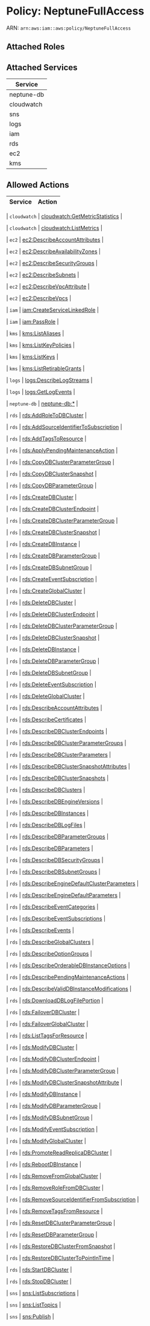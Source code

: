 # Policy: NeptuneFullAccess

ARN: `arn:aws:iam::aws:policy/NeptuneFullAccess`

## Attached Roles

## Attached Services

| Service |
|---------|
| neptune-db |
| cloudwatch |
| sns |
| logs |
| iam |
| rds |
| ec2 |
| kms |

## Allowed Actions

| Service | Action |
|:-------:|--------|

| `cloudwatch` | [cloudwatch:GetMetricStatistics](../actions.md#cloudwatch:getmetricstatistics) |

| `cloudwatch` | [cloudwatch:ListMetrics](../actions.md#cloudwatch:listmetrics) |

| `ec2` | [ec2:DescribeAccountAttributes](../actions.md#ec2:describeaccountattributes) |

| `ec2` | [ec2:DescribeAvailabilityZones](../actions.md#ec2:describeavailabilityzones) |

| `ec2` | [ec2:DescribeSecurityGroups](../actions.md#ec2:describesecuritygroups) |

| `ec2` | [ec2:DescribeSubnets](../actions.md#ec2:describesubnets) |

| `ec2` | [ec2:DescribeVpcAttribute](../actions.md#ec2:describevpcattribute) |

| `ec2` | [ec2:DescribeVpcs](../actions.md#ec2:describevpcs) |

| `iam` | [iam:CreateServiceLinkedRole](../actions.md#iam:createservicelinkedrole) |

| `iam` | [iam:PassRole](../actions.md#iam:passrole) |

| `kms` | [kms:ListAliases](../actions.md#kms:listaliases) |

| `kms` | [kms:ListKeyPolicies](../actions.md#kms:listkeypolicies) |

| `kms` | [kms:ListKeys](../actions.md#kms:listkeys) |

| `kms` | [kms:ListRetirableGrants](../actions.md#kms:listretirablegrants) |

| `logs` | [logs:DescribeLogStreams](../actions.md#logs:describelogstreams) |

| `logs` | [logs:GetLogEvents](../actions.md#logs:getlogevents) |

| `neptune-db` | [neptune-db:*](../actions.md#neptune-db:all) |

| `rds` | [rds:AddRoleToDBCluster](../actions.md#rds:addroletodbcluster) |

| `rds` | [rds:AddSourceIdentifierToSubscription](../actions.md#rds:addsourceidentifiertosubscription) |

| `rds` | [rds:AddTagsToResource](../actions.md#rds:addtagstoresource) |

| `rds` | [rds:ApplyPendingMaintenanceAction](../actions.md#rds:applypendingmaintenanceaction) |

| `rds` | [rds:CopyDBClusterParameterGroup](../actions.md#rds:copydbclusterparametergroup) |

| `rds` | [rds:CopyDBClusterSnapshot](../actions.md#rds:copydbclustersnapshot) |

| `rds` | [rds:CopyDBParameterGroup](../actions.md#rds:copydbparametergroup) |

| `rds` | [rds:CreateDBCluster](../actions.md#rds:createdbcluster) |

| `rds` | [rds:CreateDBClusterEndpoint](../actions.md#rds:createdbclusterendpoint) |

| `rds` | [rds:CreateDBClusterParameterGroup](../actions.md#rds:createdbclusterparametergroup) |

| `rds` | [rds:CreateDBClusterSnapshot](../actions.md#rds:createdbclustersnapshot) |

| `rds` | [rds:CreateDBInstance](../actions.md#rds:createdbinstance) |

| `rds` | [rds:CreateDBParameterGroup](../actions.md#rds:createdbparametergroup) |

| `rds` | [rds:CreateDBSubnetGroup](../actions.md#rds:createdbsubnetgroup) |

| `rds` | [rds:CreateEventSubscription](../actions.md#rds:createeventsubscription) |

| `rds` | [rds:CreateGlobalCluster](../actions.md#rds:createglobalcluster) |

| `rds` | [rds:DeleteDBCluster](../actions.md#rds:deletedbcluster) |

| `rds` | [rds:DeleteDBClusterEndpoint](../actions.md#rds:deletedbclusterendpoint) |

| `rds` | [rds:DeleteDBClusterParameterGroup](../actions.md#rds:deletedbclusterparametergroup) |

| `rds` | [rds:DeleteDBClusterSnapshot](../actions.md#rds:deletedbclustersnapshot) |

| `rds` | [rds:DeleteDBInstance](../actions.md#rds:deletedbinstance) |

| `rds` | [rds:DeleteDBParameterGroup](../actions.md#rds:deletedbparametergroup) |

| `rds` | [rds:DeleteDBSubnetGroup](../actions.md#rds:deletedbsubnetgroup) |

| `rds` | [rds:DeleteEventSubscription](../actions.md#rds:deleteeventsubscription) |

| `rds` | [rds:DeleteGlobalCluster](../actions.md#rds:deleteglobalcluster) |

| `rds` | [rds:DescribeAccountAttributes](../actions.md#rds:describeaccountattributes) |

| `rds` | [rds:DescribeCertificates](../actions.md#rds:describecertificates) |

| `rds` | [rds:DescribeDBClusterEndpoints](../actions.md#rds:describedbclusterendpoints) |

| `rds` | [rds:DescribeDBClusterParameterGroups](../actions.md#rds:describedbclusterparametergroups) |

| `rds` | [rds:DescribeDBClusterParameters](../actions.md#rds:describedbclusterparameters) |

| `rds` | [rds:DescribeDBClusterSnapshotAttributes](../actions.md#rds:describedbclustersnapshotattributes) |

| `rds` | [rds:DescribeDBClusterSnapshots](../actions.md#rds:describedbclustersnapshots) |

| `rds` | [rds:DescribeDBClusters](../actions.md#rds:describedbclusters) |

| `rds` | [rds:DescribeDBEngineVersions](../actions.md#rds:describedbengineversions) |

| `rds` | [rds:DescribeDBInstances](../actions.md#rds:describedbinstances) |

| `rds` | [rds:DescribeDBLogFiles](../actions.md#rds:describedblogfiles) |

| `rds` | [rds:DescribeDBParameterGroups](../actions.md#rds:describedbparametergroups) |

| `rds` | [rds:DescribeDBParameters](../actions.md#rds:describedbparameters) |

| `rds` | [rds:DescribeDBSecurityGroups](../actions.md#rds:describedbsecuritygroups) |

| `rds` | [rds:DescribeDBSubnetGroups](../actions.md#rds:describedbsubnetgroups) |

| `rds` | [rds:DescribeEngineDefaultClusterParameters](../actions.md#rds:describeenginedefaultclusterparameters) |

| `rds` | [rds:DescribeEngineDefaultParameters](../actions.md#rds:describeenginedefaultparameters) |

| `rds` | [rds:DescribeEventCategories](../actions.md#rds:describeeventcategories) |

| `rds` | [rds:DescribeEventSubscriptions](../actions.md#rds:describeeventsubscriptions) |

| `rds` | [rds:DescribeEvents](../actions.md#rds:describeevents) |

| `rds` | [rds:DescribeGlobalClusters](../actions.md#rds:describeglobalclusters) |

| `rds` | [rds:DescribeOptionGroups](../actions.md#rds:describeoptiongroups) |

| `rds` | [rds:DescribeOrderableDBInstanceOptions](../actions.md#rds:describeorderabledbinstanceoptions) |

| `rds` | [rds:DescribePendingMaintenanceActions](../actions.md#rds:describependingmaintenanceactions) |

| `rds` | [rds:DescribeValidDBInstanceModifications](../actions.md#rds:describevaliddbinstancemodifications) |

| `rds` | [rds:DownloadDBLogFilePortion](../actions.md#rds:downloaddblogfileportion) |

| `rds` | [rds:FailoverDBCluster](../actions.md#rds:failoverdbcluster) |

| `rds` | [rds:FailoverGlobalCluster](../actions.md#rds:failoverglobalcluster) |

| `rds` | [rds:ListTagsForResource](../actions.md#rds:listtagsforresource) |

| `rds` | [rds:ModifyDBCluster](../actions.md#rds:modifydbcluster) |

| `rds` | [rds:ModifyDBClusterEndpoint](../actions.md#rds:modifydbclusterendpoint) |

| `rds` | [rds:ModifyDBClusterParameterGroup](../actions.md#rds:modifydbclusterparametergroup) |

| `rds` | [rds:ModifyDBClusterSnapshotAttribute](../actions.md#rds:modifydbclustersnapshotattribute) |

| `rds` | [rds:ModifyDBInstance](../actions.md#rds:modifydbinstance) |

| `rds` | [rds:ModifyDBParameterGroup](../actions.md#rds:modifydbparametergroup) |

| `rds` | [rds:ModifyDBSubnetGroup](../actions.md#rds:modifydbsubnetgroup) |

| `rds` | [rds:ModifyEventSubscription](../actions.md#rds:modifyeventsubscription) |

| `rds` | [rds:ModifyGlobalCluster](../actions.md#rds:modifyglobalcluster) |

| `rds` | [rds:PromoteReadReplicaDBCluster](../actions.md#rds:promotereadreplicadbcluster) |

| `rds` | [rds:RebootDBInstance](../actions.md#rds:rebootdbinstance) |

| `rds` | [rds:RemoveFromGlobalCluster](../actions.md#rds:removefromglobalcluster) |

| `rds` | [rds:RemoveRoleFromDBCluster](../actions.md#rds:removerolefromdbcluster) |

| `rds` | [rds:RemoveSourceIdentifierFromSubscription](../actions.md#rds:removesourceidentifierfromsubscription) |

| `rds` | [rds:RemoveTagsFromResource](../actions.md#rds:removetagsfromresource) |

| `rds` | [rds:ResetDBClusterParameterGroup](../actions.md#rds:resetdbclusterparametergroup) |

| `rds` | [rds:ResetDBParameterGroup](../actions.md#rds:resetdbparametergroup) |

| `rds` | [rds:RestoreDBClusterFromSnapshot](../actions.md#rds:restoredbclusterfromsnapshot) |

| `rds` | [rds:RestoreDBClusterToPointInTime](../actions.md#rds:restoredbclustertopointintime) |

| `rds` | [rds:StartDBCluster](../actions.md#rds:startdbcluster) |

| `rds` | [rds:StopDBCluster](../actions.md#rds:stopdbcluster) |

| `sns` | [sns:ListSubscriptions](../actions.md#sns:listsubscriptions) |

| `sns` | [sns:ListTopics](../actions.md#sns:listtopics) |

| `sns` | [sns:Publish](../actions.md#sns:publish) |
